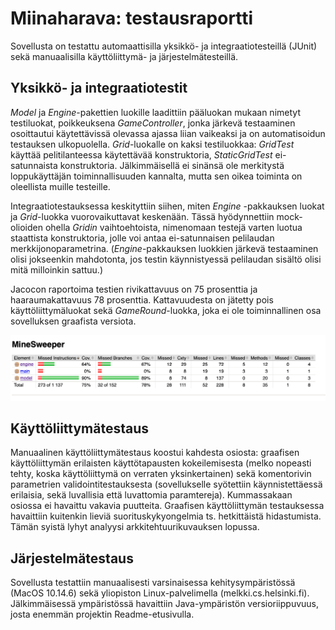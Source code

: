 # Miinaharava: testausraportti

Sovellusta on testattu automaattisilla yksikkö- ja integraatiotesteillä (JUnit) sekä manuaalisilla käyttöliittymä- ja järjestelmätesteillä.

## Yksikkö- ja integraatiotestit

_Model_ ja _Engine_-pakettien luokille laadittiin pääluokan mukaan nimetyt testiluokat, poikkeuksena _GameController_, jonka järkevä testaaminen osoittautui käytettävissä olevassa ajassa liian vaikeaksi ja on automatisoidun testauksen ulkopuolella. _Grid_-luokalle on kaksi testiluokkaa: _GridTest_ käyttää pelitilanteessa käytettävää konstruktoria, _StaticGridTest_ ei-satunnaista konstruktoria. Jälkimmäisellä ei sinänsä ole merkitystä loppukäyttäjän toiminnallisuuden kannalta, mutta sen oikea toiminta on oleellista muille testeille.

Integraatiotestauksessa keskityttiin siihen, miten _Engine_ -pakkauksen luokat ja _Grid_-luokka vuorovaikuttavat keskenään. Tässä hyödynnettiin mock-olioiden ohella _Gridin_ vaihtoehtoista, nimenomaan testejä varten luotua staattista konstruktoria, jolle voi antaa ei-satunnaisen pelilaudan merkkijonoparametrina. (_Engine_-pakkauksen luokkien järkevä testaaminen olisi jokseenkin mahdotonta, jos testin käynnistyessä pelilaudan sisältö olisi mitä milloinkin sattuu.)

Jacocon raportoima testien rivikattavuus on 75 prosenttia ja haaraumakattavuus 78 prosenttia. Kattavuudesta on jätetty pois käyttöliittymäluokat sekä _GameRound_-luokka, joka ei ole toiminnallinen osa sovelluksen graafista versiota.

![](test_coverage.png)

## Käyttöliittymätestaus

Manuaalinen käyttöliittymätestaus koostui kahdesta osiosta: graafisen käyttöliittymän erilaisten käyttötapausten kokeilemisesta (melko nopeasti tehty, koska käyttöliittymä on verraten yksinkertainen) sekä komentorivin parametrien validointitestauksesta (sovellukselle syötettiin käynnistettäessä erilaisia, sekä luvallisia että luvattomia paramtereja). Kummassakaan osiossa ei havaittu vakavia puutteita. Graafisen käyttöliittymän testauksessa havaittiin kuitenkin lieviä suorituskykyongelmia ts. hetkittäistä hidastumista. Tämän syistä lyhyt analyysi arkkitehtuurikuvauksen lopussa.

## Järjestelmätestaus

Sovellusta testattiin manuaalisesti varsinaisessa kehitysympäristössä (MacOS 10.14.6) sekä yliopiston Linux-palvelimella (melkki.cs.helsinki.fi). Jälkimmäisessä ympäristössä havaittiin Java-ympäristön versioriippuvuus, josta enemmän projektin Readme-etusivulla.
